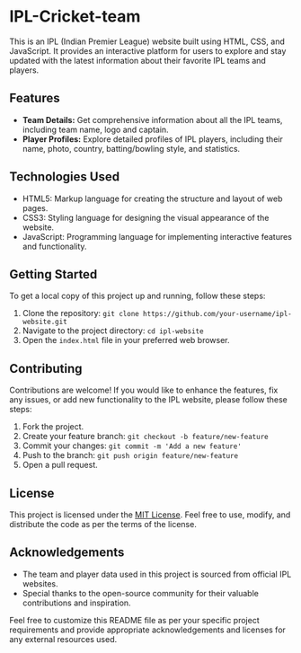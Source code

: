 # IPL-Cricket-team

This is an IPL (Indian Premier League) website built using HTML, CSS, and JavaScript. It provides an interactive platform for users to explore and stay updated with the latest information about their favorite IPL teams and players.

## Features

- **Team Details:** Get comprehensive information about all the IPL teams, including team name, logo and captain.
- **Player Profiles:** Explore detailed profiles of IPL players, including their name, photo, country, batting/bowling style, and statistics.

## Technologies Used

- HTML5: Markup language for creating the structure and layout of web pages.
- CSS3: Styling language for designing the visual appearance of the website.
- JavaScript: Programming language for implementing interactive features and functionality.

## Getting Started

To get a local copy of this project up and running, follow these steps:

1. Clone the repository: `git clone https://github.com/your-username/ipl-website.git`
2. Navigate to the project directory: `cd ipl-website`
3. Open the `index.html` file in your preferred web browser.

## Contributing

Contributions are welcome! If you would like to enhance the features, fix any issues, or add new functionality to the IPL website, please follow these steps:

1. Fork the project.
2. Create your feature branch: `git checkout -b feature/new-feature`
3. Commit your changes: `git commit -m 'Add a new feature'`
4. Push to the branch: `git push origin feature/new-feature`
5. Open a pull request.

## License

This project is licensed under the [MIT License](LICENSE). Feel free to use, modify, and distribute the code as per the terms of the license.

## Acknowledgements

- The team and player data used in this project is sourced from official IPL websites.
- Special thanks to the open-source community for their valuable contributions and inspiration.

Feel free to customize this README file as per your specific project requirements and provide appropriate acknowledgements and licenses for any external resources used.
